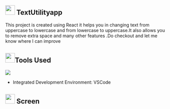 ## <img src="https://encrypted-tbn0.gstatic.com/images?q=tbn:ANd9GcSUcwopd79d3nGgo8QE4rFl34IuY_ryWMsEaQ&usqp=CAU" height="30" width="30"> **TextUtilityapp**

This project is created using React it helps you in changing text from uppercase to lowercase and from lowercase to uppercase.It also allows you to remove extra space and many other features .Do checkout and let me know where I can improve

## <img src="https://t3.ftcdn.net/jpg/04/30/10/54/240_F_430105480_inOPxqQLjYVEnHZhPM78j7zaIFbP0d8Z.jpg" height="30" width="30">Tools Used

<img src="https://encrypted-tbn0.gstatic.com/images?q=tbn:ANd9GcRSSd8AQ3OepyBbxjDzafk_2nIv7TZzXze32g&usqp=CAU">
<ul><li>Integrated Development Environment: VSCode</li></ul>


## <img src="https://encrypted-tbn0.gstatic.com/images?q=tbn:ANd9GcRsyk8PjAEb5XWL6uWTJMuBQzaEltFArhYhHg&usqp=CAU" height="30" width="30"> **Screen**

